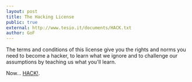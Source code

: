 ```yaml
---
layout: post
title: The Hacking License
public: true
external: http://www.tesio.it/documents/HACK.txt
author: GoF
---
```


The terms and conditions of this license give you the rights and norms
you need to become a hacker, to learn what we ignore and to challenge
our assumptions by teaching us what you'll learn.

Now... <a href="https://www.tesio.it/documents/HACK.txt">HACK!</a>.

